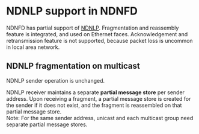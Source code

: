 # NDNLP support in NDNFD

NDNFD has partial support of [NDNLP](http://www.named-data.net/techreport/TR006-LinkProtocol.pdf). Fragmentation and reassembly feature is integrated, and used on Ethernet faces. Acknowledgement and retransmission feature is not supported, because packet loss is uncommon in local area network.

## NDNLP fragmentation on multicast

NDNLP sender operation is unchanged.

NDNLP receiver maintains a separate **partial message store** per sender address. Upon receiving a fragment, a partial message store is created for the sender if it does not exist, and the fragment is reassembled on that partial message store.  
Note: For the same sender address, unicast and each multicast group need separate partial message stores.

